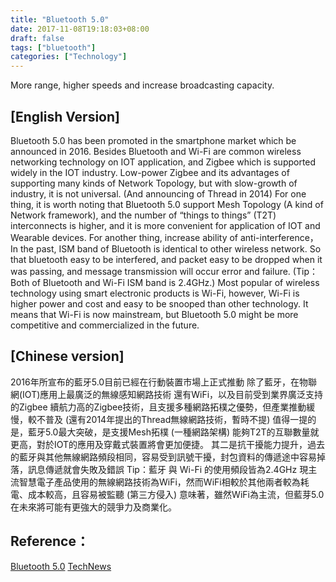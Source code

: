 ```yaml
---
title: "Bluetooth 5.0"
date: 2017-11-08T19:18:03+08:00
draft: false
tags: ["bluetooth"]
categories: ["Technology"]
---
```


More range, higher speeds and increase broadcasting capacity.

## [English Version]

Bluetooth 5.0 has been promoted in the smartphone market which be announced in 2016.
Besides Bluetooth and Wi-Fi are common wireless networking technology on IOT application,
and Zigbee which is supported widely in the IOT industry.
Low-power Zigbee and its advantages of supporting many kinds of Network Topology,
but with slow-growth of industry, it is not universal.
(And announcing of Thread in 2014)
For one thing, it is worth noting that Bluetooth 5.0 support Mesh Topology (A kind of Network framework),
and the number of “things to things” (T2T) interconnects is higher,
and it is more convenient for application of IOT and Wearable devices.
For another thing, increase ability of anti-interference，
In the past, ISM band of Bluetooth is identical to other wireless network.
So that bluetooth easy to be interfered, and packet easy to be dropped when it was passing,
and message transmission will occur error and failure.
(Tip：Both of Bluetooth and Wi-Fi ISM band is 2.4GHz.)
Most popular of wireless technology using smart electronic products is Wi-Fi,
however, Wi-Fi is higher power and cost and easy to be snooped than other technology.
It means that Wi-Fi is now mainstream, but Bluetooth 5.0 might be more competitive and commercialized in the future.



## [Chinese version]

2016年所宣布的藍牙5.0目前已經在行動裝置市場上正式推動
除了藍牙，在物聯網(IOT)應用上最廣泛的無線感知網路技術
還有WiFi，以及目前受到業界廣泛支持的Zigbee
續航力高的Zigbee技術，且支援多種網路拓樸之優勢，但產業推動緩慢，較不普及
(還有2014年提出的Thread無線網路技術，暫時不提)
值得一提的是，藍牙5.0最大突破，是支援Mesh拓樸 (一種網路架構)
能夠T2T的互聯數量就更高，對於IOT的應用及穿戴式裝置將會更加便捷。
其二是抗干擾能力提升，過去的藍牙與其他無線網路頻段相同，容易受到訊號干擾，封包資料的傳遞途中容易掉落，訊息傳遞就會失敗及錯誤
Tip：藍牙 與 Wi-Fi 的使用頻段皆為2.4GHz
現主流智慧電子產品使用的無線網路技術為WiFi，然而WiFi相較於其他兩者較為耗電、成本較高，且容易被監聽 (第三方侵入)
意味著，雖然WiFi為主流，但藍芽5.0在未來將可能有更強大的競爭力及商業化。

## Reference：
[Bluetooth 5.0](https://www.techbang.com/posts/54342-faster-and-farther-bluetooth-50lai-basic-concepts-and-applications-of-bluetooth-50)
[TechNews](http://technews.tw/2016/12/23/bluetooth-5-vs-wi-fi-halow/)